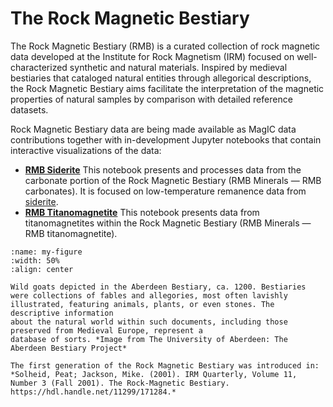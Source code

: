 # The Rock Magnetic Bestiary

The Rock Magnetic Bestiary (RMB) is a curated collection of rock magnetic data developed at the Institute for Rock Magnetism (IRM) focused on well-characterized synthetic and natural materials. Inspired by medieval bestiaries that cataloged natural entities through allegorical descriptions, the Rock Magnetic Bestiary aims facilitate the interpretation of the magnetic properties of natural samples by comparison with detailed reference datasets.

Rock Magnetic Bestiary data are being made available as MagIC data contributions together with in-development Jupyter notebooks that contain interactive visualizations of the data:

- [**RMB Siderite**](./RMB_siderite.ipynb) This notebook presents and processes data from the carbonate portion of the Rock Magnetic Bestiary (RMB Minerals — RMB carbonates). It is focused on low-temperature remanence data from [siderite](../book/minerals/siderite.md).
- [**RMB Titanomagnetite**](./RMB_titanomagnetite.ipynb) This notebook presents data from titanomagnetites within the Rock Magnetic Bestiary (RMB Minerals — RMB titanomagnetite).

```{figure} https://raw.githubusercontent.com/PmagPy/RockmagPy-notebooks/main/book/images/RMB_bestiary_goats.png
:name: my-figure
:width: 50%
:align: center

Wild goats depicted in the Aberdeen Bestiary, ca. 1200. Bestiaries were collections of fables and allegories, most often lavishly illustrated, featuring animals, plants, or even stones. The descriptive information
about the natural world within such documents, including those preserved from Medieval Europe, represent a
database of sorts. *Image from The University of Aberdeen: The Aberdeen Bestiary Project*
```

```{seealso}
The first generation of the Rock Magnetic Bestiary was introduced in:
*Solheid, Peat; Jackson, Mike. (2001). IRM Quarterly, Volume 11, Number 3 (Fall 2001). The Rock-Magnetic Bestiary. https://hdl.handle.net/11299/171284.*
```